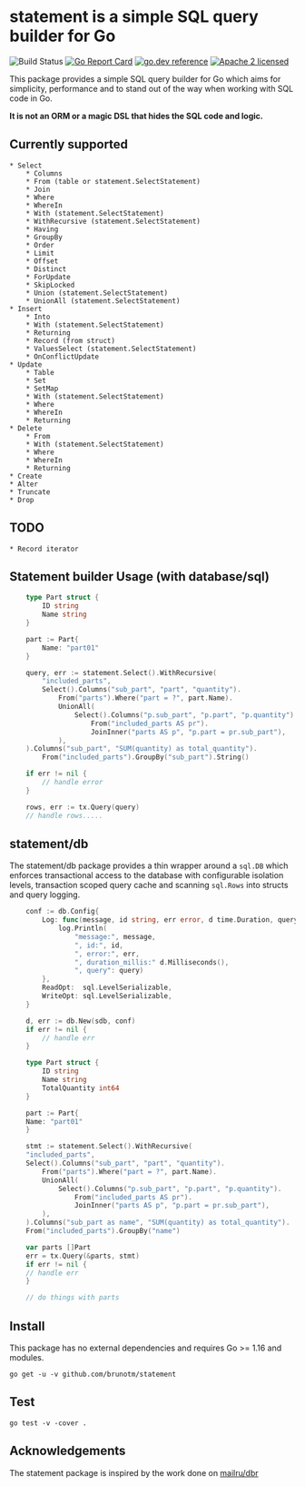 # statement is a simple SQL query builder for Go

![Build Status](https://github.com/brunotm/statement/actions/workflows/test.yml/badge.svg)
[![Go Report Card](https://goreportcard.com/badge/brunotm/statement?cache=0)](https://goreportcard.com/report/brunotm/statement)
[![go.dev reference](https://img.shields.io/badge/go.dev-reference-007d9c?logo=go&logoColor=white&style=flat-square)](https://pkg.go.dev/github.com/brunotm/statement)
[![Apache 2 licensed](https://img.shields.io/badge/license-Apache2-blue.svg)](https://raw.githubusercontent.com/brunotm/statement/master/LICENSE)

This package provides a simple SQL query builder for Go which aims for simplicity, performance
and to stand out of the way when working with SQL code in Go.

**It is not an ORM or a magic DSL that hides the SQL code and logic.**

## Currently supported

	* Select
    	* Columns
    	* From (table or statement.SelectStatement)
    	* Join
    	* Where
    	* WhereIn
    	* With (statement.SelectStatement)
    	* WithRecursive (statement.SelectStatement)
    	* Having
    	* GroupBy
    	* Order
    	* Limit
    	* Offset
    	* Distinct
    	* ForUpdate
    	* SkipLocked
    	* Union (statement.SelectStatement)
    	* UnionAll (statement.SelectStatement)
	* Insert
    	* Into
    	* With (statement.SelectStatement)
    	* Returning
    	* Record (from struct)
    	* ValuesSelect (statement.SelectStatement)
    	* OnConflictUpdate
	* Update
    	* Table
    	* Set
    	* SetMap
    	* With (statement.SelectStatement)
    	* Where
    	* WhereIn
    	* Returning
	* Delete
    	* From
    	* With (statement.SelectStatement)
    	* Where
    	* WhereIn
    	* Returning
	* Create
	* Alter
	* Truncate
	* Drop

## TODO
	* Record iterator

## Statement builder Usage (with database/sql)

```go
	type Part struct {
		ID string
		Name string
	}

	part := Part{
		Name: "part01"
	}

	query, err := statement.Select().WithRecursive(
		"included_parts",
		Select().Columns("sub_part", "part", "quantity").
			From("parts").Where("part = ?", part.Name).
			UnionAll(
				Select().Columns("p.sub_part", "p.part", "p.quantity").
					From("included_parts AS pr").
					JoinInner("parts AS p", "p.part = pr.sub_part"),
			),
	).Columns("sub_part", "SUM(quantity) as total_quantity").
		From("included_parts").GroupBy("sub_part").String()

	if err != nil {
		// handle error
	}

	rows, err := tx.Query(query)
	// handle rows.....
```

## statement/db

The statement/db package provides a thin wrapper around a `sql.DB` which enforces transactional
access to the database with configurable isolation levels, transaction scoped query cache and scanning `sql.Rows` into structs and query logging.

```go
	conf := db.Config{
		Log: func(message, id string, err error, d time.Duration, query string) {
			log.Println(
				"message:", message,
				", id:", id,
				", error:", err,
				", duration_millis:" d.Milliseconds(),
				", query": query)
		},
		ReadOpt:  sql.LevelSerializable,
		WriteOpt: sql.LevelSerializable,
	}

	d, err := db.New(sdb, conf)
	if err != nil {
    	// handle err
	}

	type Part struct {
    	ID string
    	Name string
    	TotalQuantity int64
	}

	part := Part{
	Name: "part01"
	}

	stmt := statement.Select().WithRecursive(
	"included_parts",
	Select().Columns("sub_part", "part", "quantity").
		From("parts").Where("part = ?", part.Name).
		UnionAll(
			Select().Columns("p.sub_part", "p.part", "p.quantity").
				From("included_parts AS pr").
				JoinInner("parts AS p", "p.part = pr.sub_part"),
		),
	).Columns("sub_part as name", "SUM(quantity) as total_quantity").
	From("included_parts").GroupBy("name")

	var parts []Part
	err = tx.Query(&parts, stmt)
	if err != nil {
	// handle err
	}

	// do things with parts
```

## Install

This package has no external dependencies and requires Go >= 1.16 and modules.

```shell
go get -u -v github.com/brunotm/statement
```

## Test

```shell
go test -v -cover .
```

## Acknowledgements
The statement package is inspired by the work done on [mailru/dbr](https://github.com/mailru/dbr)
